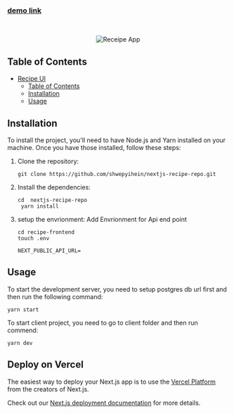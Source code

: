 ### [demo link](https://nextjs-recipe-repo.vercel.app/)

<br/>
<p align="center">
<img src="images/website.png" alt="Receipe App">
</p>

## Table of Contents

- [Recipe UI](#search-ui)
  - [Table of Contents](#table-of-contents)
  - [Installation](#installation)
  - [Usage](#usage)

## Installation

To install the project, you'll need to have Node.js and Yarn installed on your machine. Once you have those installed, follow these steps:

1. Clone the repository:

   ```
   git clone https://github.com/shwepyihein/nextjs-recipe-repo.git
   ```

2. Install the dependencies:

   ```
   cd  nextjs-recipe-repo
    yarn install
   ```

3. setup the envrionment:
   Add Envrionment for Api end point

   ```
   cd recipe-frontend
   touch .env
   ```

   ```
   NEXT_PUBLIC_API_URL=
   ```

## Usage

To start the development server, you need to setup postgres db url first and then run the following command:

```
yarn start
```

To start client project, you need to go to client folder and then run commend:

```
yarn dev
```

## Deploy on Vercel

The easiest way to deploy your Next.js app is to use the [Vercel Platform](https://vercel.com/new?utm_medium=default-template&filter=next.js&utm_source=create-next-app&utm_campaign=create-next-app-readme) from the creators of Next.js.

Check out our [Next.js deployment documentation](https://nextjs.org/docs/deployment) for more details.
